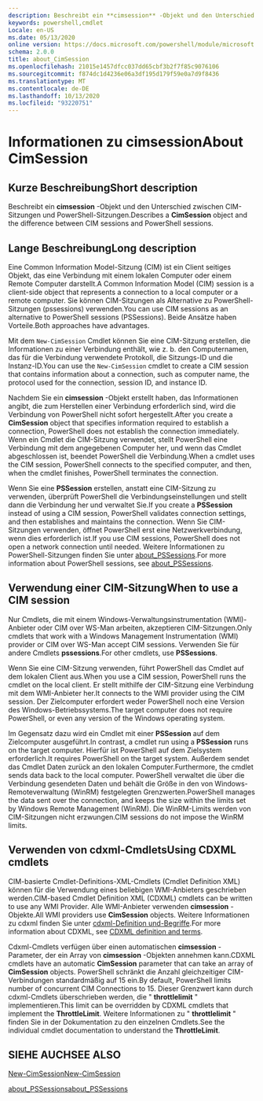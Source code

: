 ```yaml
---
description: Beschreibt ein **cimsession** -Objekt und den Unterschied zwischen CIM-Sitzungen und PowerShell-Sitzungen.
keywords: powershell,cmdlet
Locale: en-US
ms.date: 05/13/2020
online version: https://docs.microsoft.com/powershell/module/microsoft.powershell.core/about/about_cimsession?view=powershell-7&WT.mc_id=ps-gethelp
schema: 2.0.0
title: about_CimSession
ms.openlocfilehash: 21015e1457dfcc037dd65cbf3b2f7f85c9076106
ms.sourcegitcommit: f874dc1d4236e06a3df195d179f59e0a7d9f8436
ms.translationtype: MT
ms.contentlocale: de-DE
ms.lasthandoff: 10/13/2020
ms.locfileid: "93220751"
---
```

# <a name="about-cimsession"></a><span data-ttu-id="68995-104">Informationen zu cimsession</span><span class="sxs-lookup"><span data-stu-id="68995-104">About CimSession</span></span>

## <a name="short-description"></a><span data-ttu-id="68995-105">Kurze Beschreibung</span><span class="sxs-lookup"><span data-stu-id="68995-105">Short description</span></span>
<span data-ttu-id="68995-106">Beschreibt ein **cimsession** -Objekt und den Unterschied zwischen CIM-Sitzungen und PowerShell-Sitzungen.</span><span class="sxs-lookup"><span data-stu-id="68995-106">Describes a **CimSession** object and the difference between CIM sessions and PowerShell sessions.</span></span>

## <a name="long-description"></a><span data-ttu-id="68995-107">Lange Beschreibung</span><span class="sxs-lookup"><span data-stu-id="68995-107">Long description</span></span>

<span data-ttu-id="68995-108">Eine Common Information Model-Sitzung (CIM) ist ein Client seitiges Objekt, das eine Verbindung mit einem lokalen Computer oder einem Remote Computer darstellt.</span><span class="sxs-lookup"><span data-stu-id="68995-108">A Common Information Model (CIM) session is a client-side object that represents a connection to a local computer or a remote computer.</span></span> <span data-ttu-id="68995-109">Sie können CIM-Sitzungen als Alternative zu PowerShell-Sitzungen (pssessions) verwenden.</span><span class="sxs-lookup"><span data-stu-id="68995-109">You can use CIM sessions as an alternative to PowerShell sessions (PSSessions).</span></span> <span data-ttu-id="68995-110">Beide Ansätze haben Vorteile.</span><span class="sxs-lookup"><span data-stu-id="68995-110">Both approaches have advantages.</span></span>

<span data-ttu-id="68995-111">Mit dem `New-CimSession` Cmdlet können Sie eine CIM-Sitzung erstellen, die Informationen zu einer Verbindung enthält, wie z. b. den Computernamen, das für die Verbindung verwendete Protokoll, die Sitzungs-ID und die Instanz-ID.</span><span class="sxs-lookup"><span data-stu-id="68995-111">You can use the `New-CimSession` cmdlet to create a CIM session that contains information about a connection, such as computer name, the protocol used for the connection, session ID, and instance ID.</span></span>

<span data-ttu-id="68995-112">Nachdem Sie ein **cimsession** -Objekt erstellt haben, das Informationen angibt, die zum Herstellen einer Verbindung erforderlich sind, wird die Verbindung von PowerShell nicht sofort hergestellt.</span><span class="sxs-lookup"><span data-stu-id="68995-112">After you create a **CimSession** object that specifies information required to establish a connection, PowerShell does not establish the connection immediately.</span></span> <span data-ttu-id="68995-113">Wenn ein Cmdlet die CIM-Sitzung verwendet, stellt PowerShell eine Verbindung mit dem angegebenen Computer her, und wenn das Cmdlet abgeschlossen ist, beendet PowerShell die Verbindung.</span><span class="sxs-lookup"><span data-stu-id="68995-113">When a cmdlet uses the CIM session, PowerShell connects to the specified computer, and then, when the cmdlet finishes, PowerShell terminates the connection.</span></span>

<span data-ttu-id="68995-114">Wenn Sie eine **PSSession** erstellen, anstatt eine CIM-Sitzung zu verwenden, überprüft PowerShell die Verbindungseinstellungen und stellt dann die Verbindung her und verwaltet Sie.</span><span class="sxs-lookup"><span data-stu-id="68995-114">If you create a **PSSession** instead of using a CIM session, PowerShell validates connection settings, and then establishes and maintains the connection.</span></span> <span data-ttu-id="68995-115">Wenn Sie CIM-Sitzungen verwenden, öffnet PowerShell erst eine Netzwerkverbindung, wenn dies erforderlich ist.</span><span class="sxs-lookup"><span data-stu-id="68995-115">If you use CIM sessions, PowerShell does not open a network connection until needed.</span></span> <span data-ttu-id="68995-116">Weitere Informationen zu PowerShell-Sitzungen finden Sie unter [about_PSSessions](about_PSSessions.md).</span><span class="sxs-lookup"><span data-stu-id="68995-116">For more information about PowerShell sessions, see [about_PSSessions](about_PSSessions.md).</span></span>

## <a name="when-to-use-a-cim-session"></a><span data-ttu-id="68995-117">Verwendung einer CIM-Sitzung</span><span class="sxs-lookup"><span data-stu-id="68995-117">When to use a CIM session</span></span>

<span data-ttu-id="68995-118">Nur Cmdlets, die mit einem Windows-Verwaltungsinstrumentation (WMI)-Anbieter oder CIM over WS-Man arbeiten, akzeptieren CIM-Sitzungen.</span><span class="sxs-lookup"><span data-stu-id="68995-118">Only cmdlets that work with a Windows Management Instrumentation (WMI) provider or CIM over WS-Man accept CIM sessions.</span></span> <span data-ttu-id="68995-119">Verwenden Sie für andere Cmdlets **pssessions**.</span><span class="sxs-lookup"><span data-stu-id="68995-119">For other cmdlets, use **PSSessions**.</span></span>

<span data-ttu-id="68995-120">Wenn Sie eine CIM-Sitzung verwenden, führt PowerShell das Cmdlet auf dem lokalen Client aus.</span><span class="sxs-lookup"><span data-stu-id="68995-120">When you use a CIM session, PowerShell runs the cmdlet on the local client.</span></span> <span data-ttu-id="68995-121">Er stellt mithilfe der CIM-Sitzung eine Verbindung mit dem WMI-Anbieter her.</span><span class="sxs-lookup"><span data-stu-id="68995-121">It connects to the WMI provider using the CIM session.</span></span> <span data-ttu-id="68995-122">Der Zielcomputer erfordert weder PowerShell noch eine Version des Windows-Betriebssystems.</span><span class="sxs-lookup"><span data-stu-id="68995-122">The target computer does not require PowerShell, or even any version of the Windows operating system.</span></span>

<span data-ttu-id="68995-123">Im Gegensatz dazu wird ein Cmdlet mit einer **PSSession** auf dem Zielcomputer ausgeführt.</span><span class="sxs-lookup"><span data-stu-id="68995-123">In contrast, a cmdlet run using a **PSSession** runs on the target computer.</span></span>
<span data-ttu-id="68995-124">Hierfür ist PowerShell auf dem Zielsystem erforderlich.</span><span class="sxs-lookup"><span data-stu-id="68995-124">It requires PowerShell on the target system.</span></span> <span data-ttu-id="68995-125">Außerdem sendet das Cmdlet Daten zurück an den lokalen Computer.</span><span class="sxs-lookup"><span data-stu-id="68995-125">Furthermore, the cmdlet sends data back to the local computer.</span></span> <span data-ttu-id="68995-126">PowerShell verwaltet die über die Verbindung gesendeten Daten und behält die Größe in den von Windows-Remoteverwaltung (WinRM) festgelegten Grenzwerten.</span><span class="sxs-lookup"><span data-stu-id="68995-126">PowerShell manages the data sent over the connection, and keeps the size within the limits set by Windows Remote Management (WinRM).</span></span> <span data-ttu-id="68995-127">Die WinRM-Limits werden von CIM-Sitzungen nicht erzwungen.</span><span class="sxs-lookup"><span data-stu-id="68995-127">CIM sessions do not impose the WinRM limits.</span></span>

## <a name="using-cdxml-cmdlets"></a><span data-ttu-id="68995-128">Verwenden von cdxml-Cmdlets</span><span class="sxs-lookup"><span data-stu-id="68995-128">Using CDXML cmdlets</span></span>

<span data-ttu-id="68995-129">CIM-basierte Cmdlet-Definitions-XML-Cmdlets (Cmdlet Definition XML) können für die Verwendung eines beliebigen WMI-Anbieters geschrieben werden.</span><span class="sxs-lookup"><span data-stu-id="68995-129">CIM-based Cmdlet Definition XML (CDXML) cmdlets can be written to use any WMI Provider.</span></span> <span data-ttu-id="68995-130">Alle WMI-Anbieter verwenden **cimsession** -Objekte.</span><span class="sxs-lookup"><span data-stu-id="68995-130">All WMI providers use **CimSession** objects.</span></span> <span data-ttu-id="68995-131">Weitere Informationen zu cdxml finden Sie unter [cdxml-Definition und-Begriffe](/previous-versions/windows/desktop/wmi_v2/cdxml-overview).</span><span class="sxs-lookup"><span data-stu-id="68995-131">For more information about CDXML, see [CDXML definition and terms](/previous-versions/windows/desktop/wmi_v2/cdxml-overview).</span></span>

<span data-ttu-id="68995-132">Cdxml-Cmdlets verfügen über einen automatischen **cimsession** -Parameter, der ein Array von **cimsession** -Objekten annehmen kann.</span><span class="sxs-lookup"><span data-stu-id="68995-132">CDXML cmdlets have an automatic **CimSession** parameter that can take an array of **CimSession** objects.</span></span> <span data-ttu-id="68995-133">PowerShell schränkt die Anzahl gleichzeitiger CIM-Verbindungen standardmäßig auf 15 ein.</span><span class="sxs-lookup"><span data-stu-id="68995-133">By default, PowerShell limits number of concurrent CIM Connections to 15.</span></span> <span data-ttu-id="68995-134">Dieser Grenzwert kann durch cdxml-Cmdlets überschrieben werden, die " **throttlelimit** " implementieren.</span><span class="sxs-lookup"><span data-stu-id="68995-134">This limit can be overridden by CDXML cmdlets that implement the **ThrottleLimit**.</span></span> <span data-ttu-id="68995-135">Weitere Informationen zu " **throttlelimit** " finden Sie in der Dokumentation zu den einzelnen Cmdlets.</span><span class="sxs-lookup"><span data-stu-id="68995-135">See the individual cmdlet documentation to understand the **ThrottleLimit**.</span></span>

## <a name="see-also"></a><span data-ttu-id="68995-136">SIEHE AUCH</span><span class="sxs-lookup"><span data-stu-id="68995-136">SEE ALSO</span></span>

[<span data-ttu-id="68995-137">New-CimSession</span><span class="sxs-lookup"><span data-stu-id="68995-137">New-CimSession</span></span>](xref:CimCmdlets.New-CimSession)

[<span data-ttu-id="68995-138">about_PSSessions</span><span class="sxs-lookup"><span data-stu-id="68995-138">about_PSSessions</span></span>](about_PSSessions.md)

